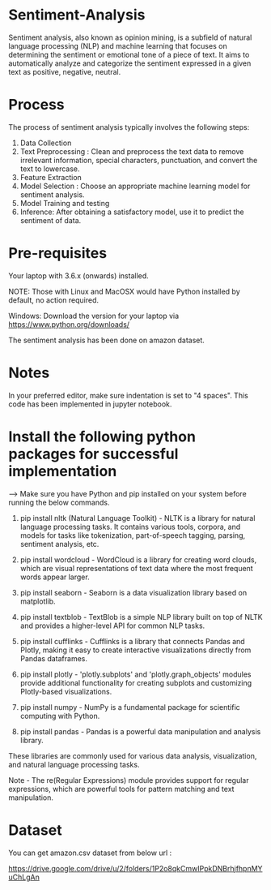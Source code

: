 # Sentiment-Analysis
Sentiment analysis, also known as opinion mining, is a subfield of natural language processing (NLP) and machine learning that focuses on determining the sentiment or emotional tone of a piece of text. It aims to automatically analyze and categorize the sentiment expressed in a given text as positive, negative, neutral.

# Process
The process of sentiment analysis typically involves the following steps:

1. Data Collection
2. Text Preprocessing : Clean and preprocess the text data to remove irrelevant information, special characters, punctuation, and convert the text to lowercase. 
3. Feature Extraction
4. Model Selection : Choose an appropriate machine learning model for sentiment analysis. 
5. Model Training and testing
6. Inference: After obtaining a satisfactory model, use it to predict the sentiment of data.

# Pre-requisites
Your laptop with 3.6.x (onwards) installed.

NOTE: Those with Linux and MacOSX would have Python installed by default, no action required.

Windows: Download the version for your laptop via https://www.python.org/downloads/

The sentiment analysis has been done on amazon dataset.

# Notes
In your preferred editor, make sure indentation is set to "4 spaces". This code has been implemented in jupyter notebook.

# Install the following python packages for successful implementation
--> Make sure you have Python and pip installed on your system before running the below commands.

1. pip install nltk (Natural Language Toolkit) - NLTK is a library for natural language processing tasks. It contains various tools, corpora, and models for tasks like tokenization, part-of-speech tagging, parsing, sentiment analysis, etc.

2. pip install wordcloud - WordCloud is a library for creating word clouds, which are visual representations of text data where the most frequent words appear larger.

3. pip install seaborn - Seaborn is a data visualization library based on matplotlib. 

4. pip install textblob - TextBlob is a simple NLP library built on top of NLTK and provides a higher-level API for common NLP tasks.

5. pip install cufflinks - Cufflinks is a library that connects Pandas and Plotly, making it easy to create interactive visualizations directly from Pandas dataframes.

6. pip install plotly - 'plotly.subplots' and 'plotly.graph_objects' modules provide additional functionality for creating subplots and customizing Plotly-based visualizations.

7. pip install numpy - NumPy is a fundamental package for scientific computing with Python.

8. pip install pandas - Pandas is a powerful data manipulation and analysis library.

These libraries are commonly used for various data analysis, visualization, and natural language processing tasks.

Note - 
The re(Regular Expressions) module provides support for regular expressions, which are powerful tools for pattern matching and text manipulation.

# Dataset

You can get amazon.csv dataset from below url :

https://drive.google.com/drive/u/2/folders/1P2o8qkCmwIPpkDNBrhjfhpnMYuChLgAn

